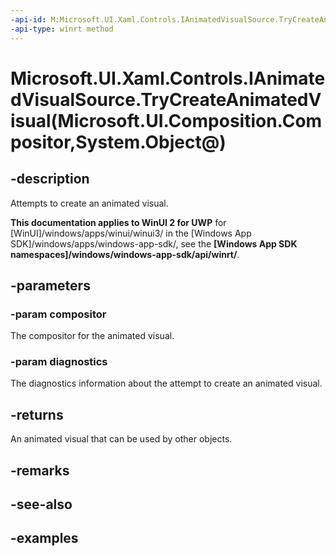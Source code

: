 ```yaml
---
-api-id: M:Microsoft.UI.Xaml.Controls.IAnimatedVisualSource.TryCreateAnimatedVisual(Microsoft.UI.Composition.Compositor,System.Object@)
-api-type: winrt method
---
```


# Microsoft.UI.Xaml.Controls.IAnimatedVisualSource.TryCreateAnimatedVisual(Microsoft.UI.Composition.Compositor,System.Object@)

<!--
public Microsoft.UI.Xaml.Controls.IAnimatedVisual TryCreateAnimatedVisual (Microsoft.UI.Composition.Compositor compositor, out object diagnostics);
-->

## -description

Attempts to create an animated visual.

**This documentation applies to WinUI 2 for UWP** for [WinUI]/windows/apps/winui/winui3/ in the [Windows App SDK]/windows/apps/windows-app-sdk/, see the **[Windows App SDK namespaces]/windows/windows-app-sdk/api/winrt/**.

## -parameters

### -param compositor

The compositor for the animated visual.

### -param diagnostics

The diagnostics information about the attempt to create an animated visual.

## -returns

An animated visual that can be used by other objects.

## -remarks

## -see-also

## -examples
